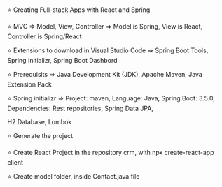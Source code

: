 ⭐️ Creating Full-stack Apps with React and Spring

⭐️ MVC => Model, View, Controller => Model is Spring, View is React, Controller is Spring/React

⭐️ Extensions to download in Visual Studio Code => Spring Boot Tools, Spring Initializr, Spring Boot Dashbord

⭐️ Prerequisits => Java Development Kit (JDK), Apache Maven, Java Extension Pack

⭐️ Spring initializr => Project: maven, Language: Java, Spring Boot: 3.5.0, Dependencies: Rest repositories, Spring Data JPA, 

H2 Database, Lombok

⭐️ Generate the project

⭐️ Create React Project in the repository crm, with npx create-react-app client

⭐️ Create model folder, inside Contact.java file